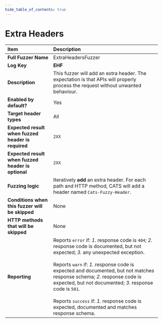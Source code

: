 ```yaml
--- 
hide_table_of_contents: true
---
```


# Extra Headers

| Item                                               | Description                                                                                                                                                                                                                                                                                                                                                                                                                                 |
|:---------------------------------------------------|:--------------------------------------------------------------------------------------------------------------------------------------------------------------------------------------------------------------------------------------------------------------------------------------------------------------------------------------------------------------------------------------------------------------------------------------------|
| **Full Fuzzer Name**                               | ExtraHeadersFuzzer                                                                                                                                                                                                                                                                                                                                                                                                                          |
| **Log Key**                                        | **EHF**                                                                                                                                                                                                                                                                                                                                                                                                                                     |
| **Description**                                    | This fuzzer will add an extra header. The expectation is that APIs will properly process the request without unwanted behaviour.                                                                                                                                                                                                                                                                                                            |
| **Enabled by default?**                            | Yes                                                                                                                                                                                                                                                                                                                                                                                                                                         |
| **Target header types**                            | All                                                                                                                                                                                                                                                                                                                                                                                                                                         |
| **Expected result when fuzzed header is required** | `2XX`                                                                                                                                                                                                                                                                                                                                                                                                                                       |
| **Expected result when fuzzed header is optional** | `2XX`                                                                                                                                                                                                                                                                                                                                                                                                                                       |
| **Fuzzing logic**                                  | Iteratively **add** an extra header. For each path and HTTP method, CATS will add a header named `Cats-Fuzzy-Header`.                                                                                                                                                                                                                                                                                                                       |
| **Conditions when this fuzzer will be skipped**    | None                                                                                                                                                                                                                                                                                                                                                                                                                                        |
| **HTTP methods that will be skipped**              | None                                                                                                                                                                                                                                                                                                                                                                                                                                        |
| **Reporting**                                      | Reports `error` if: *1.* response code is `404`; *2.* response code is documented, but not expected; *3.* any unexpected exception. <br/><br/> Reports `warn` if: *1.* response code is expected and documented, but not matches response schema; *2.* response code is expected, but not documented; *3.* response code is `501`. <br/><br/> Reports `success` if: *1.* response code is expected, documented and matches response schema. | 
